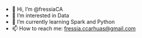 - 👋 Hi, I’m @fressiaCA
- 👀 I’m interested in Data
- 🌱 I’m currently learning Spark and Python
- 📫 How to reach me: fressia.ccarhuas@gmail.com

<!---
fressiaCA/fressiaCA is a ✨ special ✨ repository because its `README.md` (this file) appears on your GitHub profile.
You can click the Preview link to take a look at your changes.
--->
